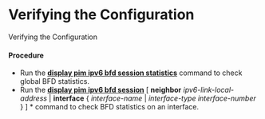 Verifying the Configuration
===========================

Verifying the Configuration

#### Procedure

* Run the [**display pim ipv6 bfd session statistics**](cmdqueryname=display+pim+ipv6+bfd+session+statistics) command to check global BFD statistics.
* Run the [**display pim ipv6 bfd session**](cmdqueryname=display+pim+ipv6+bfd+session) [ **neighbor** *ipv6-link-local-address* | **interface** { *interface-name* | *interface-type* *interface-number* } ] \* command to check BFD statistics on an interface.